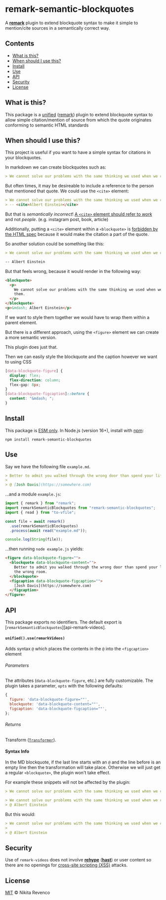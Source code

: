 # remark-semantic-blockquotes

A **[remark][]** plugin to extend blockquote syntax to make it simple to mention/cite sources in a semantically correct way.

## Contents

- [What is this?](#what-is-this)
- [When should I use this?](#when-should-i-use-this)
- [Install](#install)
- [Use](#use)
- [API](#api)
- [Security](#security)
- [License](#license)

## What is this?

This package is a [unified][] ([remark][]) plugin to extend blockquote syntax to allow simple citation/mention of source from which the quote originates conforming to semantic HTML standards

## When should I use this?

This project is useful if you want to have a simple syntax for citations in your blockquotes.

In markdown we can create blockquotes such as:

```md
> We cannot solve our problems with the same thinking we used when we created them.
```

But often times, it may be desireable to include a reference to the person that mentioned that quote.
We could use the `<cite>` element:

```md
> We cannot solve our problems with the same thinking we used when we created them.
> -- <cite>Albert Einstein</cite>
```

But that is _semantically incorrect_! [A `<cite>` element should refer to _work_](https://developer.mozilla.org/en-US/docs/Web/HTML/Element/cite#usage_notes) and not _people_. (e.g. instagram post, book, article)

Additionally, putting a `<cite>` element within a `<blockquote>` is [forbidden by the HTML spec](https://www.w3.org/TR/html5-author/the-blockquote-element.html#the-blockquote-element) because it would make the citation a part of the quote.

So another solution could be something like this:

```md
> We cannot solve our problems with the same thinking we used when we created them.

-- Albert Einstein
```

But that feels wrong, because it would render in the following way:

```html
<blockquote>
  <p>
    We cannot solve our problems with the same thinking we used when we created
    them.
  </p>
</blockquote>
<p>&mdash; Albert Einstein</p>
```

If we want to style them together we would have to wrap them within a parent element.

But there is a different approach, using the `<figure>` element we can create a more semantic version.

This plugin does just that.

Then we can easily style the blockquote and the caption however we want to using CSS

```css
[data-blockquote-figure] {
  display: flex;
  flex-direction: column;
  flex-gap: 8px;
}
[data-blockquote-figcaption]::before {
  content: "&mdash; ";
}
```

## Install

This package is [ESM only][esm]. In Node.js (version 16+), install with [npm][]:

```
npm install remark-semantic-blockquotes
```

## Use

Say we have the following file `example.md`.

```md
> Better to admit you walked through the wrong door than spend your life in the wrong room.
>
> @ [Josh Davis](https://somewhere.com)
```

...and a module `example.js`:

```js
import { remark } from "remark";
import remarkSemanticBlockquotes from "remark-semantic-blockquotes";
import { read } from "to-vfile";

const file = await remark()
  .use(remarkSemanticBlockquotes)
  .process(await read("example.md"));

console.log(String(file));
```

...then running `node example.js` yields:

```html
<figure data-blockquote-figure="">
  <blockquote data-blockquote-content="">
    Better to admit you walked through the wrong door than spend your life in
    the wrong room.
  </blockquote>
  <figcaption data-blockquote-figcaption="">
    [Josh Davis](https://somewhere.com)
  </figcaption>
</figure>
```

## API

This package exports no identifiers. The default export is [`remarkSemanticBlockquotes`][api-remark-videos].

#### `unified().use(remarkVideos)`

Adds syntax `@` which places the contents in the `@` into the `<figcaption>` element

###### Parameters

The attributes (`data-blockquote-figure`, etc.) are fully customizable. The plugin takes a parameter, `opts` with the following defaults:

```js
{
  figure: 'data-blockquote-figure=""',
  blockquote: 'data-blockquote-content=""',
  figcaption: 'data-blockquote-figcaption=""',
};
```

###### Returns

Transform ([`Transformer`][unified-transformer]).

#### Syntax Info

In the MD blockquote, if the last line starts with an `@` and the line before is an empty line then the transformation will take place. Otherwise we will just get a regular `<blockquote>`, the plugin won't take effect.

For example these snippets will not be affected by the plugin:

```md
> We cannot solve our problems with the same thinking we used when we created them.
```

```md
> We cannot solve our problems with the same thinking we used when we created them.
> @ Albert Einstein
```

But this would:

```md
> We cannot solve our problems with the same thinking we used when we created them.
>
> @ Albert Einstein
```

## Security

Use of `remark-videos` does not involve **[rehype][]** (**[hast][]**) or user
content so there are no openings for [cross-site scripting (XSS)][wiki-xss]
attacks.

## License

[MIT][license] © Nikita Revenco

[npm]: https://docs.npmjs.com/cli/install
[esm]: https://gist.github.com/sindresorhus/a39789f98801d908bbc7ff3ecc99d99c
[license]: license
[hast]: https://github.com/syntax-tree/hast
[rehype]: https://github.com/rehypejs/rehype
[remark]: https://github.com/remarkjs/remark
[unified]: https://github.com/unifiedjs/unified
[unified-transformer]: https://github.com/unifiedjs/unified#transformer
[wiki-xss]: https://en.wikipedia.org/wiki/Cross-site_scripting
[api-remark-unlink]: #unifieduseremarkvideos
